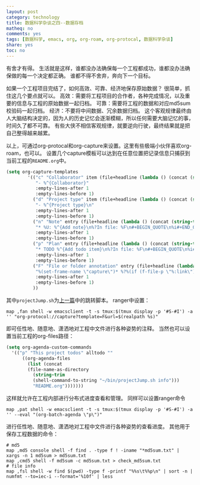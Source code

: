 ```yaml
---
layout: post
category: technology
title: 数据科学杂谈之四--数据存档
matheq: no
comments: yes
tags: [数据科学, emacs, org, org-roam, org-protocal, 数据科学杂谈]
share: yes
toc: no
---
```


有舍才有得。
生活就是这样，谁都没办法确保每一个工程都成功，谁都没办法确保做的每一个决定都正确。
谁都不得不舍弃，奔向下一个目标。

如果一个工程项目完结了，如何高效、可靠、经济地保存原始数据？
很简单，抓住这几个要点就可以。
高效：需要将工程项目的合作者，各种完成情况，以及重要的信息与工程的原始数据一起归档。
可靠：需要将工程的数据和对应md5sum校验码一起归档。
经济：不要将中间数据、冗余数据归档。
这个客观规律最终由人大脑结构决定的，因为人的历史记忆会逐渐模糊，所以任何需要大脑记忆的事，时间久了都不可靠。
有些大侠不相信客观规律，就要逆向行驶，最终结果就是把自己整得越来越累。

以上，可通过org-protocal和org-capture来设置。这里有些极端小伙伴喜欢org-roam，也可以。
设置几个capture模板可以达到在任意位置把记录信息只捕获到当前工程的`README.org`中。
```lisp
(setq org-capture-templates
        '(("c" "Collaborator" item (file+headline (lambda () (concat (string-trim (shell-command-to-string "~/bin/projectJump.sh info")) "/README.org")) "Collaborator")
           "- %^{Collaborator}"
           :empty-lines-after 1
           :empty-lines-before 1)
          ("d" "Project type" item (file+headline (lambda () (concat (string-trim (shell-command-to-string "~/bin/projectJump.sh info")) "/README.org")) "Project type")
           "- %^{Project type}\n"
           :empty-lines-after 1
           :empty-lines-before 1)
          ("n" "Note" entry (file+headline (lambda () (concat (string-trim (shell-command-to-string "~/bin/projectJump.sh info")) "/README.org")) "Note")
           "* %U: %^{Add note}\n%?In file: %F\n#+BEGIN_QUOTE\n%i#+END_QUOTE"
           :empty-lines-after 1
           :empty-lines-before 1)
          ("p" "Plan" entry (file+headline (lambda () (concat (string-trim (shell-command-to-string "~/bin/projectJump.sh info")) "/README.org")) "Plan")
           "* TODO %^{Add todo item}\n%?In file: %F\n#+BEGIN_QUOTE\n%i#+END_QUOTE"
           :empty-lines-after 1
           :empty-lines-before 1)
          ("F" "File or folder annotation" entry (file+headline (lambda () (concat (string-trim (shell-command-to-string "~/bin/projectJump.sh info")) "/README.org")) "File or folder annotation")
           "%(set-frame-name \"capture\")* %?%(if (f-file-p \"%:link\") \"File: \" \"Folder: \")%(f-filename \"%:link\")\n:PROPERTIES:\n:PATH: %(f-dirname \"%:link\")\n:END:\n- Note taken on %U \\\\\ \n  %^{Add note}"
           :empty-lines-after 1
           :empty-lines-before 1)
          ))
```
其中`projectJump.sh`为[上一篇](https://dustincys.github.io/cn/2022/05/datascience/)中的跳转脚本。
ranger中设置：
```shell
map ,fan shell -w emacsclient -t -s tmux:$(tmux display -p '#S-#I') -a '' "org-protocol://capture?template=F&url=$(realpath %s)"
```
即可任性地、随意地、潇洒地对工程中文件进行各种姿势的注释。
当然也可以设置当前工程的org-files路径：
```lisp
(setq org-agenda-custom-commands
  '(("p" "This project todos" alltodo ""
      ((org-agenda-files
        (list (concat
        (file-name-as-directory
          (string-trim
          (shell-command-to-string "~/bin/projectJump.sh info")))
          "README.org")))))))
```
这样就允许在工程内部进行分布式进度查看和管理。
同样可以设置ranger命令
```shell
map ,pat shell -w emacsclient -t -s tmux:$(tmux display -p '#S-#I') -a '' --eval "(org-batch-agenda \"p\")"
```
进行任性地、随意地、潇洒地对工程中文件进行各种姿势的查看进度。
其他用于保存工程数据的命令：
```shell
# md5
map ,md5 console shell -f find . -type f ! -iname "*md5sum.txt" | xargs -n 1 md5sum > md5sum.txt
map ,cmd5 shell -f md5sum -c md5sum.txt > check_md5sum.txt
# file info
map ,fsl shell -w find $(pwd) -type f -printf "%%s\t%%p\n" | sort -n | numfmt --to=iec-i --format='%10f' | less
```
